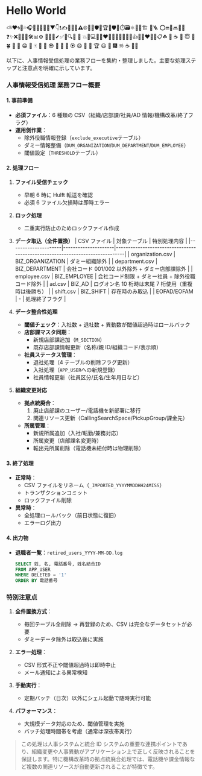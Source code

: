 # Hello World

⛅️♥️🌀💪💦🎧🙇🚣🔁🎯🍪▼👇❗✍️📁🚀🔥⚠️🌐🚨🙌🛡️🌟🏆🧩🛡️🔔⏱️🗃️⚛️📣🤝🏗️ 🧭🪜 ⭕️🔚💬🔜📌👑 ❓✨❌🥇🥈🥉🛠📊⚙️ 🧪🧠🔧✔✅🚫🔍🧭 🧱
💥📸💻🤖😂❤🍷💋🍷🇫🇮🌹🌺👍💐🎁❤️👠💄📋☘ 🍉 ☕ 🌸 😇 💐 🍀 🌸 🧧 😁 🌷 🀄 🎊 🏮 😎 💮 🌺 💐 🏵 😄 🎉 🌹 🏆 😃 🌺 🎆 🪅 ☕ 🧧🍀

以下に、人事情報受信処理の業務フローを集約・整理しました。主要な処理ステップと注意点を明確に示しています。

### 人事情報受信処理 業務フロー概要

#### 1. 事前準備

- **必須ファイル**：6 種類の CSV（組織/店部課/社員/AD 情報/機構改革/終了フラグ）
- **運用側作業**：
  - 除外役職情報登録（`exclude_executive`テーブル）
  - ダミー情報整備（`DUM_ORGANIZATION`/`DUM_DEPARTMENT`/`DUM_EMPLOYEE`）
  - 閾値設定（`THRESHOLD`テーブル）

#### 2. 処理フロー

1. **ファイル受信チェック**

   - 早朝 6 時に Hulft 転送を確認
   - 必須 6 ファイル欠損時は即時エラー

2. **ロック処理**

   - 二重実行防止のためロックファイル作成

3. **データ取込（全件置換）**
   | CSV ファイル | 対象テーブル | 特別処理内容 |
   |---------------------|---------------------|------------------------------------------------------------------------------|
   | organization.csv | BIZ_ORGANIZATION | ダミー組織除外 |
   | department.csv | BIZ_DEPARTMENT | 会社コード 001/002 以外除外 + ダミー店部課除外 |
   | employee.csv | BIZ_EMPLOYEE | 会社コード制限 + ダミー社員 + 除外役職コード除外 |
   | ad.csv | BIZ_AD | ログオン名 10 桁時は末尾 7 桁使用（重複時は後勝ち） |
   | shift.csv | BIZ_SHIFT | 存在時のみ取込 |
   | EOFAD/EOFAM | - | 処理終了フラグ |

4. **データ整合性処理**

   - **閾値チェック**：入社数 + 退社数 + 異動数が閾値超過時はロールバック
   - **店部課マスタ同期**：
     - 新規店部課追加（`M_SECTION`）
     - 既存店部課情報更新（名称/親 ID/組織コード/表示順）
   - **社員ステータス管理**：
     - 退社処理（4 テーブルの削除フラグ更新）
     - 入社処理（`APP_USER`への新規登録）
     - 社員情報更新（社員区分/氏名/生年月日など）

5. **組織変更対応**
   - **拠点統廃合**：
     1. 廃止店部課のユーザー/電話機を新部署に移行
     2. 関連リソース更新（CallingSearchSpace/PickupGroup/課金先）
   - **所属管理**：
     - 新規所属追加（入社/転勤/兼務対応）
     - 所属変更（店部課名変更時）
     - 転出元所属削除（電話機未紐付時は物理削除）

#### 3. 終了処理

- **正常時**：
  - CSV ファイルをリネーム（`_IMPORTED_YYYYMMDDHH24MISS`）
  - トランザクションコミット
  - ロックファイル削除
- **異常時**：
  - 全処理ロールバック（前日状態に復旧）
  - エラーログ出力

#### 4. 出力物

- **退職者一覧**：`retired_users_YYYY-MM-DD.log`
  ```sql
  SELECT 姓, 名, 電話番号, 姓名結合ID
  FROM APP_USER
  WHERE DELETED = '1'
  ORDER BY 電話番号
  ```

### 特別注意点

1. **全件置換方式**：

   - 毎回テーブル全削除 → 再登録のため、CSV は完全なデータセットが必要
   - ダミーデータ除外は取込後に実施

2. **エラー処理**：

   - CSV 形式不正や閾値超過時は即時中止
   - メール通知による異常検知

3. **手動実行**：

   - 定期バッチ（日次）以外にシェル起動で随時実行可能

4. **パフォーマンス**：
   - 大規模データ対応のため、閾値管理を実施
   - バッチ処理時間帯を考慮（通常は深夜帯実行）

> この処理は人事システムと統合 ID システムの重要な連携ポイントであり、組織変更や人事異動がアプリケーション上で正しく反映されることを保証します。特に機構改革時の拠点統廃合処理では、電話機や課金情報など複数の関連リソースが自動更新されることが特徴です。
